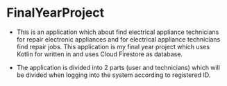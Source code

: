 # FinalYearProject
- This is an application which about find electrical appliance technicians for repair electronic appliances 
and for electrical appliance technicians find repair jobs. This application is my final year project which 
uses Kotlin for written in and uses Cloud Firestore as database.

- The application is divided into 2 parts (user and technicians) which will be divided 
when logging into the system according to registered ID.
